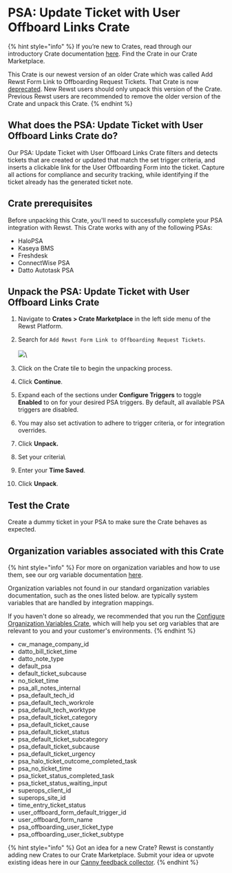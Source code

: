 # PSA: Update Ticket with User Offboard Links Crate

{% hint style="info" %}
If you’re new to Crates, read through our introductory Crate documentation [here](https://docs.rewst.help/prebuilt-automations/crates). Find the Crate in our Crate Marketplace.

This Crate is our newest version of an older Crate which was called Add Rewst Form Link to Offboarding Request Tickets. That Crate is now [deprecated](../../../prebuilt-automations/crates/crate-deprecation-faq.md). New Rewst users should only unpack this version of the Crate. Previous Rewst users are recommended to remove the older version of the Crate and unpack this Crate.
{% endhint %}

## What does the PSA: Update Ticket with User Offboard Links Crate do?

Our PSA: Update Ticket with User Offboard Links Crate filters and detects tickets that are created or updated that match the set trigger criteria, and inserts a clickable link for the User Offboarding Form into the ticket. Capture all actions for compliance and security tracking, while identifying if the ticket already has the generated ticket note.

## Crate prerequisites

Before unpacking this Crate, you'll need to successfully complete your PSA integration with Rewst. This Crate works with any of the following PSAs:

* HaloPSA
* Kaseya BMS
* Freshdesk
* ConnectWise PSA
* Datto Autotask PSA

## Unpack the PSA: Update Ticket with User Offboard Links Crate

1. Navigate to **Crates > Crate Marketplace** in the left side menu of the Rewst Platform.
2. Search for `Add Rewst Form Link to Offboarding Request Tickets`.\
   \
   ![](<../../../.gitbook/assets/Screenshot 2025-08-18 at 3.09.22 PM.png>)\

3. Click on the Crate tile to begin the unpacking process.
4. Click **Continue**.
5. Expand each of the sections under **Configure Triggers** to toggle **Enabled** to on for your desired PSA triggers. By default, all available PSA triggers are disabled.
6. You may also set activation to adhere to trigger criteria, or for integration overrides.
7. Click **Unpack.**
8. Set your criteria\

9. Enter your **Time Saved**.
10. Click **Unpack**.

## Test the Crate

Create a dummy ticket in your PSA to make sure the Crate behaves as expected.

## Organization variables associated with this Crate

{% hint style="info" %}
For more on organization variables and how to use them, see our org variable documentation [here](../../configuration/organization-variables.md).&#x20;

Organization variables not found in our standard organization variables documentation, such as the ones listed below. are typically system variables that are handled by integration mappings.

If you haven't done so already, we recommended that you run the [Configure Organization Variables Crate](configure-organization-variables.md), which will help you set org variables that are relevant to you and your customer's environments.
{% endhint %}

* cw\_manage\_company\_id
* datto\_bill\_ticket\_time
* datto\_note\_type
* default\_psa
* default\_ticket\_subcause
* no\_ticket\_time
* psa\_all\_notes\_internal
* psa\_default\_tech\_id
* psa\_default\_tech\_workrole
* psa\_default\_tech\_worktype
* psa\_default\_ticket\_category
* psa\_default\_ticket\_cause
* psa\_default\_ticket\_status
* psa\_default\_ticket\_subcategory
* psa\_default\_ticket\_subcause
* psa\_default\_ticket\_urgency
* psa\_halo\_ticket\_outcome\_completed\_task
* psa\_no\_ticket\_time
* psa\_ticket\_status\_completed\_task
* psa\_ticket\_status\_waiting\_input
* superops\_client\_id
* superops\_site\_id
* time\_entry\_ticket\_status
* user\_offboard\_form\_default\_trigger\_id
* user\_offboard\_form\_name
* psa\_offboarding\_user\_ticket\_type
* psa\_offboarding\_user\_ticket\_subtype

{% hint style="info" %}
Got an idea for a new Crate? Rewst is constantly adding new Crates to our Crate Marketplace. Submit your idea or upvote existing ideas here in our [Canny feedback collector](https://rewst.canny.io/crates).
{% endhint %}
